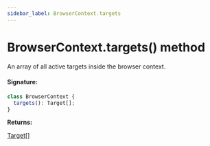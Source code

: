 ```yaml
---
sidebar_label: BrowserContext.targets
---
```


# BrowserContext.targets() method

An array of all active targets inside the browser context.

#### Signature:

```typescript
class BrowserContext {
  targets(): Target[];
}
```

**Returns:**

[Target](./puppeteer.target.md)\[\]
